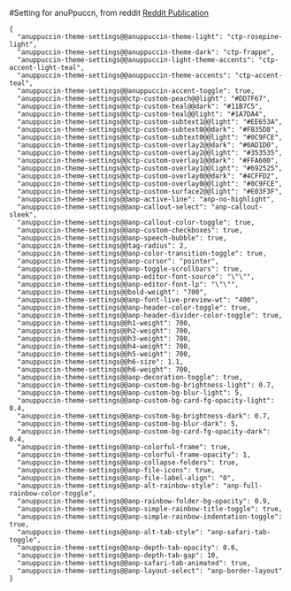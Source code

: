 #Setting for anuPpuccn, from reddit [Reddit Publication](https://www.reddit.com/r/ObsidianMD/comments/12kfo7j/my_obsidian_setup_after_a_month_of_learning_and/?utm_source=share&utm_medium=web2x&context=3)

    {
      "anuppuccin-theme-settings@@anuppuccin-theme-light": "ctp-rosepine-light",
      "anuppuccin-theme-settings@@anuppuccin-theme-dark": "ctp-frappe",
      "anuppuccin-theme-settings@@anuppuccin-light-theme-accents": "ctp-accent-light-teal",
      "anuppuccin-theme-settings@@anuppuccin-theme-accents": "ctp-accent-teal",
      "anuppuccin-theme-settings@@anuppuccin-accent-toggle": true,
      "anuppuccin-theme-settings@@ctp-custom-peach@@light": "#DD7F67",
      "anuppuccin-theme-settings@@ctp-custom-teal@@dark": "#11B7C5",
      "anuppuccin-theme-settings@@ctp-custom-teal@@light": "#1A7DA4",
      "anuppuccin-theme-settings@@ctp-custom-subtext1@@light": "#EE653A",
      "anuppuccin-theme-settings@@ctp-custom-subtext0@@dark": "#FB35D8",
      "anuppuccin-theme-settings@@ctp-custom-subtext0@@light": "#0C9FCE",
      "anuppuccin-theme-settings@@ctp-custom-overlay2@@dark": "#0AD1D0",
      "anuppuccin-theme-settings@@ctp-custom-overlay2@@light": "#353535",
      "anuppuccin-theme-settings@@ctp-custom-overlay1@@dark": "#FFA600",
      "anuppuccin-theme-settings@@ctp-custom-overlay1@@light": "#692525",
      "anuppuccin-theme-settings@@ctp-custom-overlay0@@dark": "#4CFFD2",
      "anuppuccin-theme-settings@@ctp-custom-overlay0@@light": "#0C9FCE",
      "anuppuccin-theme-settings@@ctp-custom-surface2@@light": "#E03F3F",
      "anuppuccin-theme-settings@@anp-active-line": "anp-no-highlight",
      "anuppuccin-theme-settings@@anp-callout-select": "anp-callout-sleek",
      "anuppuccin-theme-settings@@anp-callout-color-toggle": true,
      "anuppuccin-theme-settings@@anp-custom-checkboxes": true,
      "anuppuccin-theme-settings@@anp-speech-bubble": true,
      "anuppuccin-theme-settings@@tag-radius": 2,
      "anuppuccin-theme-settings@@anp-color-transition-toggle": true,
      "anuppuccin-theme-settings@@anp-cursor": "pointer",
      "anuppuccin-theme-settings@@anp-toggle-scrollbars": true,
      "anuppuccin-theme-settings@@anp-editor-font-source": "\"\"",
      "anuppuccin-theme-settings@@anp-editor-font-lp": "\"\"",
      "anuppuccin-theme-settings@@bold-weight": "700",
      "anuppuccin-theme-settings@@anp-font-live-preview-wt": "400",
      "anuppuccin-theme-settings@@anp-header-color-toggle": true,
      "anuppuccin-theme-settings@@anp-header-divider-color-toggle": true,
      "anuppuccin-theme-settings@@h1-weight": 700,
      "anuppuccin-theme-settings@@h2-weight": 700,
      "anuppuccin-theme-settings@@h3-weight": 700,
      "anuppuccin-theme-settings@@h4-weight": 700,
      "anuppuccin-theme-settings@@h5-weight": 700,
      "anuppuccin-theme-settings@@h6-size": 1.1,
      "anuppuccin-theme-settings@@h6-weight": 700,
      "anuppuccin-theme-settings@@anp-decoration-toggle": true,
      "anuppuccin-theme-settings@@anp-custom-bg-brightness-light": 0.7,
      "anuppuccin-theme-settings@@anp-custom-bg-blur-light": 5,
      "anuppuccin-theme-settings@@anp-custom-bg-card-fg-opacity-light": 0.4,
      "anuppuccin-theme-settings@@anp-custom-bg-brightness-dark": 0.7,
      "anuppuccin-theme-settings@@anp-custom-bg-blur-dark": 5,
      "anuppuccin-theme-settings@@anp-custom-bg-card-fg-opacity-dark": 0.4,
      "anuppuccin-theme-settings@@anp-colorful-frame": true,
      "anuppuccin-theme-settings@@anp-colorful-frame-opacity": 1,
      "anuppuccin-theme-settings@@anp-collapse-folders": true,
      "anuppuccin-theme-settings@@anp-file-icons": true,
      "anuppuccin-theme-settings@@anp-file-label-align": "0",
      "anuppuccin-theme-settings@@anp-alt-rainbow-style": "anp-full-rainbow-color-toggle",
      "anuppuccin-theme-settings@@anp-rainbow-folder-bg-opacity": 0.9,
      "anuppuccin-theme-settings@@anp-simple-rainbow-title-toggle": true,
      "anuppuccin-theme-settings@@anp-simple-rainbow-indentation-toggle": true,
      "anuppuccin-theme-settings@@anp-alt-tab-style": "anp-safari-tab-toggle",
      "anuppuccin-theme-settings@@anp-depth-tab-opacity": 0.6,
      "anuppuccin-theme-settings@@anp-depth-tab-gap": 10,
      "anuppuccin-theme-settings@@anp-safari-tab-animated": true,
      "anuppuccin-theme-settings@@anp-layout-select": "anp-border-layout"
    }
